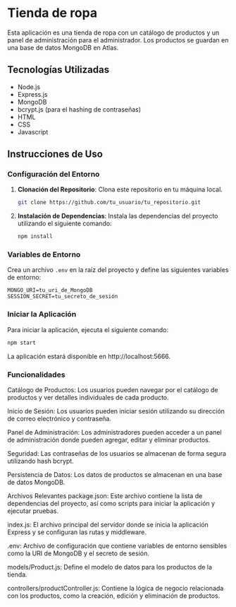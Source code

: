 # Tienda de ropa

Esta aplicación es una tienda de ropa con un catálogo de productos y un panel de administración para el administrador. Los productos se guardan en una base de datos MongoDB en Atlas.

## Tecnologías Utilizadas

- Node.js
- Express.js
- MongoDB
- bcrypt.js (para el hashing de contraseñas)
- HTML
- CSS
- Javascript

## Instrucciones de Uso

### Configuración del Entorno

1. **Clonación del Repositorio**: Clona este repositorio en tu máquina local.

    ```bash
    git clone https://github.com/tu_usuario/tu_repositorio.git
    ```

2. **Instalación de Dependencias**: Instala las dependencias del proyecto utilizando el siguiente comando:

    ```bash
    npm install
    ```

### Variables de Entorno

Crea un archivo `.env` en la raíz del proyecto y define las siguientes variables de entorno:

```plaintext
MONGO_URI=tu_uri_de_MongoDB
SESSION_SECRET=tu_secreto_de_sesión
```
### Iniciar la Aplicación

Para iniciar la aplicación, ejecuta el siguiente comando:

```bash
npm start
```

La aplicación estará disponible en http://localhost:5666.

### Funcionalidades
Catálogo de Productos: Los usuarios pueden navegar por el catálogo de productos y ver detalles individuales de cada producto.

Inicio de Sesión: Los usuarios pueden iniciar sesión utilizando su dirección de correo electrónico y contraseña.

Panel de Administración: Los administradores pueden acceder a un panel de administración donde pueden agregar, editar y eliminar productos.

Seguridad: Las contraseñas de los usuarios se almacenan de forma segura utilizando hash bcrypt.

Persistencia de Datos: Los datos de productos se almacenan en una base de datos MongoDB.

Archivos Relevantes
package.json: Este archivo contiene la lista de dependencias del proyecto, así como scripts para iniciar la aplicación y ejecutar pruebas.

index.js: El archivo principal del servidor donde se inicia la aplicación Express y se configuran las rutas y middleware.

.env: Archivo de configuración que contiene variables de entorno sensibles como la URI de MongoDB y el secreto de sesión.

models/Product.js: Define el modelo de datos para los productos de la tienda.

controllers/productController.js: Contiene la lógica de negocio relacionada con los productos, como la creación, edición y eliminación de productos.